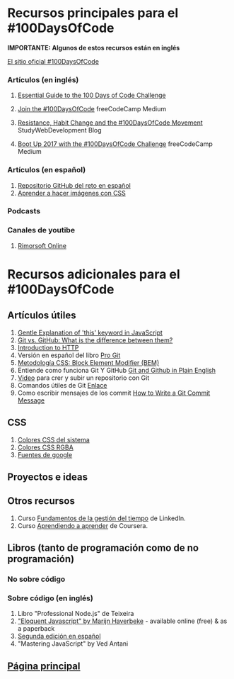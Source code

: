 # Recursos principales para el #100DaysOfCode

**IMPORTANTE: Algunos de estos recursos están en inglés**

[El sitio oficial #100DaysOfCode](http://100daysofcode.com/)

### Artículos (en inglés)
1.  [Essential Guide to the 100 Days of Code Challenge](https://www.software.com/src/essential-guide-to-the-100-days-of-code-challenge)

3.  [Join the #100DaysOfCode](https://medium.freecodecamp.com/join-the-100daysofcode-556ddb4579e4) freeCodeCamp Medium
4.  [Resistance, Habit Change and the #100DaysOfCode Movement](https://studywebdevelopment.com/100-days-of-code.html) StudyWebDevelopment Blog
5.  [Boot Up 2017 with the #100DaysOfCode Challenge](https://medium.freecodecamp.com/start-2017-with-the-100daysofcode-improved-and-updated-18ce604b237b) freeCodeCamp Medium

### Artículos (en español)
1.  [Repositorio GitHub del reto en español](https://github.com/kallaway/100-days-of-code/tree/master/intl/es)
2.  [Aprender a hacer imágenes con CSS](https://coding-artist.teachable.com/p/how-to-make-pure-css-images)

### Podcasts

### Canales de youtibe
1. [Rimorsoft Online](https://www.youtube.com/channel/UCRByhHailXC3HqWL2QrYw7w)

# Recursos adicionales para el #100DaysOfCode

## Artículos útiles

1. [Gentle Explanation of 'this' keyword in JavaScript](http://rainsoft.io/gentle-explanation-of-this-in-javascript/)
2. [Git vs. GitHub: What is the difference between them?](https://www.theserverside.com/video/Git-vs-GitHub-What-is-the-difference-between-them)
3. [Introduction to HTTP](https://launchschool.com/books/http)
4. Versión en español del libro [Pro Git](https://git-scm.com/book/es/v2)
5. [Metodología CSS: Block Element Modifier (BEM)](https://blog.interactius.com/metodolog%C3%ADa-css-block-element-modifier-bem-f26e69d1de3)
6. Entiende como funciona Git Y GitHub [Git and Github in Plain English](https://blog.red-badger.com/2016/11/29/gitgithub-in-plain-english)
7. [Video](https://youtu.be/l2MdKm5RN3o) para crer y subir un repositorio con Git
8. Comandos útiles de Git [Enlace]()
9. Como escribir mensajes de los commit [How to Write a Git Commit Message](https://chris.beams.io/posts/git-commit/)

## CSS
1. [Colores CSS del sistema](https://www.w3schools.com/cssref/css_colors.asp)
2. [Colores CSS RGBA](https://www.css3maker.com/css-3-rgba.html)
3. [Fuentes de google](https://fonts.google.com/)
## Proyectos e ideas



## Otros recursos

1. Curso [Fundamentos de la gestión del tiempo](https://www.linkedin.com/learning/fundamentos-de-la-gestion-del-tiempo/presentacion-del-curso-fundamentos-de-la-gestion-del-tiempo) de LinkedIn.
2. Curso [Aprendiendo a aprender](https://www.coursera.org/learn/aprendiendo-a-aprender/home/week/1) de Coursera.


## Libros (tanto de programación como de no programación)

### No sobre código



### Sobre código (en inglés)

1.  Libro "Professional Node.js" de Teixeira
2.  ["Eloquent Javascript" by Marijn Haverbeke](http://eloquentjavascript.net/) - available online (free) & as a paperback
3.  [Segunda edición en español](https://hectorip.github.io/Eloquent-JavaScript-ES-online/git)
4.  "Mastering JavaScript" by Ved Antani


## [Página principal](README.md)
